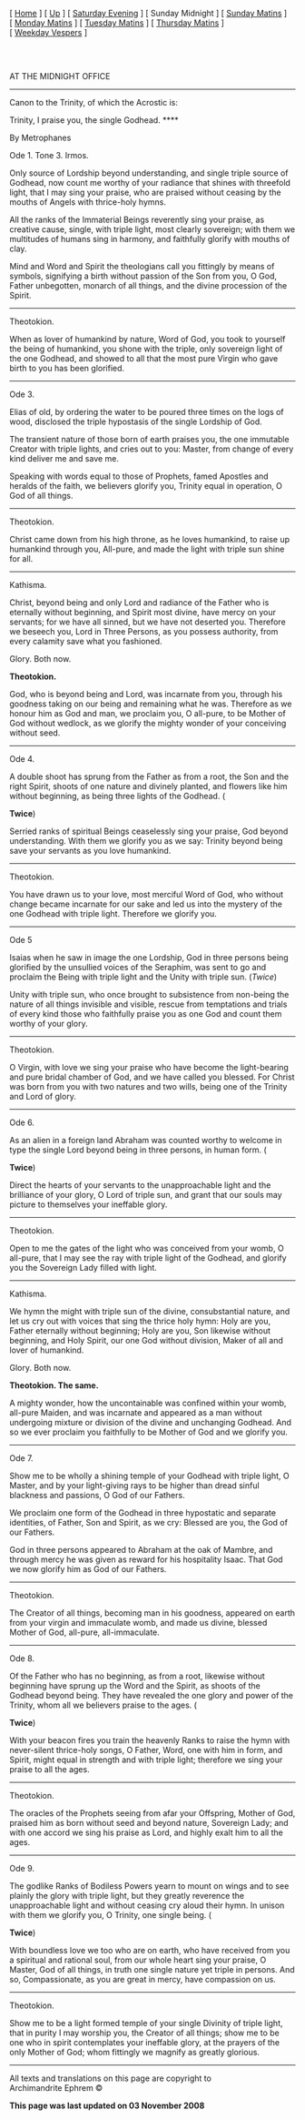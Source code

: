 \[ [Home](index.md) \] \[ [Up](tone3.md) \]
\[ [Saturday Evening](sat3ec.md) \] \[ Sunday Midnight \]
\[ [Sunday Matins](sun3mc.md) \]
\[ [Monday Matins](monday_matins2.md) \]
\[ [Tuesday Matins](tuesday_matins2.md) \]
\[ [Thursday Matins](thursday_matins3.md) \]
\[ [Weekday Vespers](weekday_vespers2.md) \]

 

## 

AT THE MIDNIGHT OFFICE

****

Canon to the Trinity, of which the Acrostic is:

  
Trinity, I praise you, the single Godhead. ****

By Metrophanes

Ode 1. Tone 3. Irmos.

Only source of Lordship beyond understanding, and single triple source
of Godhead, now count me worthy of your radiance that shines with
threefold light, that I may sing your praise, who are praised without
ceasing by the mouths of Angels with thrice-holy hymns.

All the ranks of the Immaterial Beings reverently sing your praise, as
creative cause, single, with triple light, most clearly sovereign; with
them we multitudes of humans sing in harmony, and faithfully glorify
with mouths of clay.

Mind and Word and Spirit the theologians call you fittingly by means of
symbols, signifying a birth without passion of the Son from you, O God,
Father unbegotten, monarch of all things, and the divine procession of
the Spirit.

****

Theotokion.

When as lover of humankind by nature, Word of God, you took to yourself
the being of humankind, you shone with the triple, only sovereign light
of the one Godhead, and showed to all that the most pure Virgin who gave
birth to you has been glorified.

****

Ode 3.

Elias of old, by ordering the water to be poured three times on the logs
of wood, disclosed the triple hypostasis of the single Lordship of God.

The transient nature of those born of earth praises you, the one
immutable Creator with triple lights, and cries out to you: Master, from
change of every kind deliver me and save me.

Speaking with words equal to those of Prophets, famed Apostles and
heralds of the faith, we believers glorify you, Trinity equal in
operation, O God of all things.

****

Theotokion.

Christ came down from his high throne, as he loves humankind, to raise
up humankind through you, All-pure, and made the light with triple sun
shine for all.

****

Kathisma.

Christ, beyond being and only Lord and radiance of the Father who is
eternally without beginning, and Spirit most divine, have mercy on your
servants; for we have all sinned, but we have not deserted you.
Therefore we beseech you, Lord in Three Persons, as you possess
authority, from every calamity save what you fashioned.

Glory. Both now.

**Theotokion.**

God, who is beyond being and Lord, was incarnate from you, through his
goodness taking on our being and remaining what he was. Therefore as we
honour him as God and man, we proclaim you, O all-pure, to be Mother of
God without wedlock, as we glorify the mighty wonder of your conceiving
without seed.

****

Ode 4.

A double shoot has sprung from the Father as from a root, the Son and
the right Spirit, shoots of one nature and divinely planted, and flowers
like him without beginning, as being three lights of the Godhead. (

**Twice**)

Serried ranks of spiritual Beings ceaselessly sing your praise, God
beyond understanding. With them we glorify you as we say: Trinity beyond
being save your servants as you love humankind.

****

Theotokion.

You have drawn us to your love, most merciful Word of God, who without
change became incarnate for our sake and led us into the mystery of the
one Godhead with triple light. Therefore we glorify you.

****

Ode 5

Isaias when he saw in image the one Lordship, God in three persons being
glorified by the unsullied voices of the Seraphim, was sent to go and
proclaim the Being with triple light and the Unity with triple sun.
(*Twice*)

Unity with triple sun, who once brought to subsistence from non-being
the nature of all things invisible and visible, rescue from temptations
and trials of every kind those who faithfully praise you as one God and
count them worthy of your glory.

****

Theotokion.

O Virgin, with love we sing your praise who have become the
light-bearing and pure bridal chamber of God, and we have called you
blessed. For Christ was born from you with two natures and two wills,
being one of the Trinity and Lord of glory.

****

Ode 6.

As an alien in a foreign land Abraham was counted worthy to welcome in
type the single Lord beyond being in three persons, in human form. (

**Twice**)

Direct the hearts of your servants to the unapproachable light and the
brilliance of your glory, O Lord of triple sun, and grant that our souls
may picture to themselves your ineffable glory.

****

Theotokion.

Open to me the gates of the light who was conceived from your womb, O
all-pure, that I may see the ray with triple light of the Godhead, and
glorify you the Sovereign Lady filled with light.

****

Kathisma.

We hymn the might with triple sun of the divine, consubstantial nature,
and let us cry out with voices that sing the thrice holy hymn: Holy are
you, Father eternally without beginning; Holy are you, Son likewise
without beginning, and Holy Spirit, our one God without division, Maker
of all and lover of humankind.

Glory. Both now.

**Theotokion. The same.**

A mighty wonder, how the uncontainable was confined within your womb,
all-pure Maiden, and was incarnate and appeared as a man without
undergoing mixture or division of the divine and unchanging Godhead. And
so we ever proclaim you faithfully to be Mother of God and we glorify
you.

****

Ode 7.

Show me to be wholly a shining temple of your Godhead with triple light,
O Master, and by your light-giving rays to be higher than dread sinful
blackness and passions, O God of our Fathers.

We proclaim one form of the Godhead in three hypostatic and separate
identities, of Father, Son and Spirit, as we cry: Blessed are you, the
God of our Fathers.

God in three persons appeared to Abraham at the oak of Mambre, and
through mercy he was given as reward for his hospitality Isaac. That God
we now glorify him as God of our Fathers.

****

Theotokion.

The Creator of all things, becoming man in his goodness, appeared on
earth from your virgin and immaculate womb, and made us divine, blessed
Mother of God, all-pure, all-immaculate.

****

Ode 8.

Of the Father who has no beginning, as from a root, likewise without
beginning have sprung up the Word and the Spirit, as shoots of the
Godhead beyond being. They have revealed the one glory and power of the
Trinity, whom all we believers praise to the ages. (

**Twice**)

With your beacon fires you train the heavenly Ranks to raise the hymn
with never-silent thrice-holy songs, O Father, Word, one with him in
form, and Spirit, might equal in strength and with triple light;
therefore we sing your praise to all the ages.

****

Theotokion.

The oracles of the Prophets seeing from afar your Offspring, Mother of
God, praised him as born without seed and beyond nature, Sovereign Lady;
and with one accord we sing his praise as Lord, and highly exalt him to
all the ages.

****

Ode 9.

The godlike Ranks of Bodiless Powers yearn to mount on wings and to see
plainly the glory with triple light, but they greatly reverence the
unapproachable light and without ceasing cry aloud their hymn. In unison
with them we glorify you, O Trinity, one single being. (

**Twice**)

With boundless love we too who are on earth, who have received from you
a spiritual and rational soul, from our whole heart sing your praise, O
Master, God of all things, in truth one single nature yet triple in
persons. And so, Compassionate, as you are great in mercy, have
compassion on us.

****

Theotokion.

Show me to be a light formed temple of your single Divinity of triple
light, that in purity I may worship you, the Creator of all things; show
me to be one who in spirit contemplates your ineffable glory, at the
prayers of the only Mother of God; whom fittingly we magnify as greatly
glorious.

-----

All texts and translations on this page are copyright to  
Archimandrite Ephrem ©

**This page was last updated on 03 November 2008**


